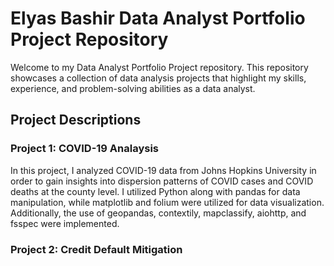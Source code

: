 # Elyas Bashir Data Analyst Portfolio Project Repository
Welcome to my Data Analyst Portfolio Project repository. This repository showcases a collection of data analysis projects that highlight my skills, experience, and problem-solving abilities as a data analyst.

## Project Descriptions
### Project 1: COVID-19 Analaysis
In this project, I analyzed COVID-19 data from Johns Hopkins University in order to gain insights into dispersion patterns of COVID cases and COVID deaths at the county level. I utilized Python along with pandas for data manipulation, while matplotlib and folium were utilized for data visualization. Additionally, the use of geopandas, contextily, mapclassify, aiohttp, and fsspec were implemented.

### Project 2: Credit Default Mitigation
